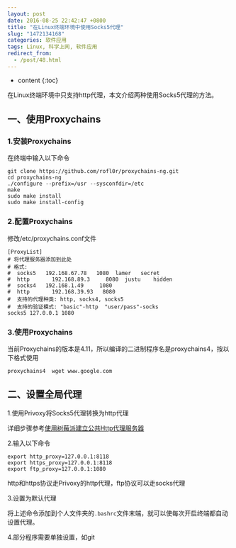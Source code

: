 ```yaml
---
layout: post
date: 2016-08-25 22:42:47 +0800
title: "在Linux终端环境中使用Socks5代理"
slug: "1472134168"
categories: 软件应用
tags: Linux, 科学上网, 软件应用
redirect_from:
  - /post/48.html
---
```

* content
{:toc}

在Linux终端环境中只支持http代理，本文介绍两种使用Socks5代理的方法。
<!--more-->

## 一、使用Proxychains
### 1.安装Proxychains

在终端中输入以下命令

```Shell
git clone https://github.com/rofl0r/proxychains-ng.git
cd proxychains-ng
./configure --prefix=/usr --sysconfdir=/etc
make
sudo make install
sudo make install-config
```

### 2.配置Proxychains

修改/etc/proxychains.conf文件

```
[ProxyList]
# 将代理服务器添加到此处
# 格式:
#  socks5   192.168.67.78   1080  lamer   secret
#  http       192.168.89.3     8080  justu    hidden
#  socks4   192.168.1.49     1080
#  http       192.168.39.93   8080 
#  支持的代理种类: http, socks4, socks5
#  支持的验证模式: "basic"-http  "user/pass"-socks
socks5 127.0.0.1 1080
```

### 3.使用Proxychains

当前Proxychains的版本是4.11，所以编译的二进制程序名是proxychains4，按以下格式使用

```Shell
proxychains4  wget www.google.com
```

## 二、设置全局代理

1.使用Privoxy将Socks5代理转换为http代理

详细步骤参考[使用树莓派建立公共Http代理服务器](https://www.zhangminghao.com/post/47.html)

2.输入以下命令

```Shell
export http_proxy=127.0.0.1:8118
export https_proxy=127.0.0.1:8118
export ftp_proxy=127.0.0.1:1080
```

http和https协议走Privoxy的http代理，ftp协议可以走socks代理

3.设置为默认代理

将上述命令添加到个人文件夹的`.bashrc`文件末端，就可以使每次开启终端都自动设置代理。

4.部分程序需要单独设置，如git